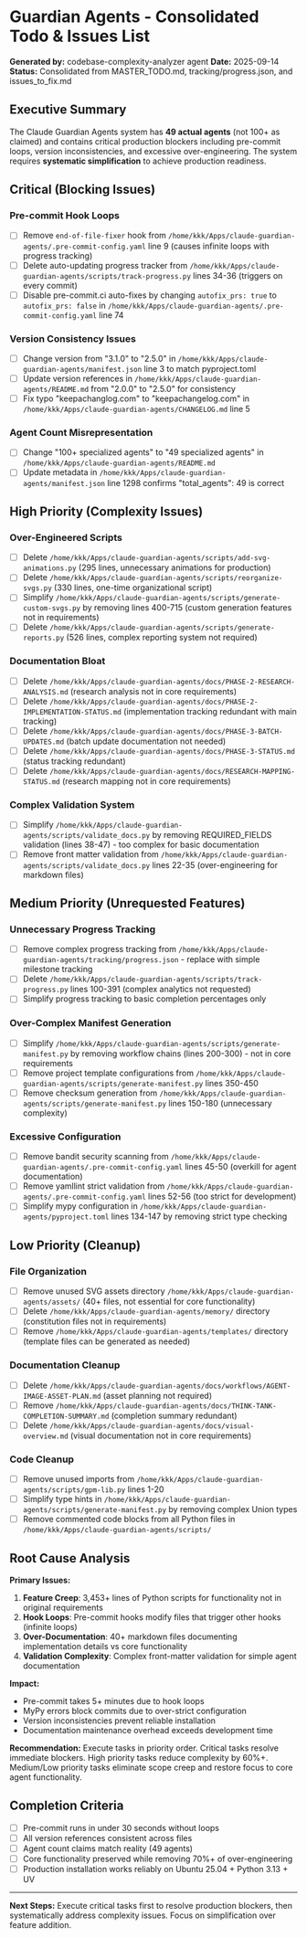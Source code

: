 # Guardian Agents - Consolidated Todo & Issues List

**Generated by:** codebase-complexity-analyzer agent
**Date:** 2025-09-14
**Status:** Consolidated from MASTER_TODO.md, tracking/progress.json, and issues_to_fix.md

## Executive Summary

The Claude Guardian Agents system has **49 actual agents** (not 100+ as claimed) and contains critical production blockers including pre-commit loops, version inconsistencies, and excessive over-engineering. The system requires **systematic simplification** to achieve production readiness.

## Critical (Blocking Issues)

### Pre-commit Hook Loops
- [ ] Remove `end-of-file-fixer` hook from `/home/kkk/Apps/claude-guardian-agents/.pre-commit-config.yaml` line 9 (causes infinite loops with progress tracking)
- [ ] Delete auto-updating progress tracker from `/home/kkk/Apps/claude-guardian-agents/scripts/track-progress.py` lines 34-36 (triggers on every commit)
- [ ] Disable pre-commit.ci auto-fixes by changing `autofix_prs: true` to `autofix_prs: false` in `/home/kkk/Apps/claude-guardian-agents/.pre-commit-config.yaml` line 74

### Version Consistency Issues
- [ ] Change version from "3.1.0" to "2.5.0" in `/home/kkk/Apps/claude-guardian-agents/manifest.json` line 3 to match pyproject.toml
- [ ] Update version references in `/home/kkk/Apps/claude-guardian-agents/README.md` from "2.0.0" to "2.5.0" for consistency
- [ ] Fix typo "keepachanglog.com" to "keepachangelog.com" in `/home/kkk/Apps/claude-guardian-agents/CHANGELOG.md` line 5

### Agent Count Misrepresentation
- [ ] Change "100+ specialized agents" to "49 specialized agents" in `/home/kkk/Apps/claude-guardian-agents/README.md`
- [ ] Update metadata in `/home/kkk/Apps/claude-guardian-agents/manifest.json` line 1298 confirms "total_agents": 49 is correct

## High Priority (Complexity Issues)

### Over-Engineered Scripts
- [ ] Delete `/home/kkk/Apps/claude-guardian-agents/scripts/add-svg-animations.py` (295 lines, unnecessary animations for production)
- [ ] Delete `/home/kkk/Apps/claude-guardian-agents/scripts/reorganize-svgs.py` (330 lines, one-time organizational script)
- [ ] Simplify `/home/kkk/Apps/claude-guardian-agents/scripts/generate-custom-svgs.py` by removing lines 400-715 (custom generation features not in requirements)
- [ ] Delete `/home/kkk/Apps/claude-guardian-agents/scripts/generate-reports.py` (526 lines, complex reporting system not required)

### Documentation Bloat
- [ ] Delete `/home/kkk/Apps/claude-guardian-agents/docs/PHASE-2-RESEARCH-ANALYSIS.md` (research analysis not in core requirements)
- [ ] Delete `/home/kkk/Apps/claude-guardian-agents/docs/PHASE-2-IMPLEMENTATION-STATUS.md` (implementation tracking redundant with main tracking)
- [ ] Delete `/home/kkk/Apps/claude-guardian-agents/docs/PHASE-3-BATCH-UPDATES.md` (batch update documentation not needed)
- [ ] Delete `/home/kkk/Apps/claude-guardian-agents/docs/PHASE-3-STATUS.md` (status tracking redundant)
- [ ] Delete `/home/kkk/Apps/claude-guardian-agents/docs/RESEARCH-MAPPING-STATUS.md` (research mapping not in core requirements)

### Complex Validation System
- [ ] Simplify `/home/kkk/Apps/claude-guardian-agents/scripts/validate_docs.py` by removing REQUIRED_FIELDS validation (lines 38-47) - too complex for basic documentation
- [ ] Remove front matter validation from `/home/kkk/Apps/claude-guardian-agents/scripts/validate_docs.py` lines 22-35 (over-engineering for markdown files)

## Medium Priority (Unrequested Features)

### Unnecessary Progress Tracking
- [ ] Remove complex progress tracking from `/home/kkk/Apps/claude-guardian-agents/tracking/progress.json` - replace with simple milestone tracking
- [ ] Delete `/home/kkk/Apps/claude-guardian-agents/scripts/track-progress.py` lines 100-391 (complex analytics not requested)
- [ ] Simplify progress tracking to basic completion percentages only

### Over-Complex Manifest Generation
- [ ] Simplify `/home/kkk/Apps/claude-guardian-agents/scripts/generate-manifest.py` by removing workflow chains (lines 200-300) - not in core requirements
- [ ] Remove project template configurations from `/home/kkk/Apps/claude-guardian-agents/scripts/generate-manifest.py` lines 350-450
- [ ] Remove checksum generation from `/home/kkk/Apps/claude-guardian-agents/scripts/generate-manifest.py` lines 150-180 (unnecessary complexity)

### Excessive Configuration
- [ ] Remove bandit security scanning from `/home/kkk/Apps/claude-guardian-agents/.pre-commit-config.yaml` lines 45-50 (overkill for agent documentation)
- [ ] Remove yamllint strict validation from `/home/kkk/Apps/claude-guardian-agents/.pre-commit-config.yaml` lines 52-56 (too strict for development)
- [ ] Simplify mypy configuration in `/home/kkk/Apps/claude-guardian-agents/pyproject.toml` lines 134-147 by removing strict type checking

## Low Priority (Cleanup)

### File Organization
- [ ] Remove unused SVG assets directory `/home/kkk/Apps/claude-guardian-agents/assets/` (40+ files, not essential for core functionality)
- [ ] Delete `/home/kkk/Apps/claude-guardian-agents/memory/` directory (constitution files not in requirements)
- [ ] Remove `/home/kkk/Apps/claude-guardian-agents/templates/` directory (template files can be generated as needed)

### Documentation Cleanup
- [ ] Delete `/home/kkk/Apps/claude-guardian-agents/docs/workflows/AGENT-IMAGE-ASSET-PLAN.md` (asset planning not required)
- [ ] Remove `/home/kkk/Apps/claude-guardian-agents/docs/THINK-TANK-COMPLETION-SUMMARY.md` (completion summary redundant)
- [ ] Delete `/home/kkk/Apps/claude-guardian-agents/docs/visual-overview.md` (visual documentation not in core requirements)

### Code Cleanup
- [ ] Remove unused imports from `/home/kkk/Apps/claude-guardian-agents/scripts/gpm-lib.py` lines 1-20
- [ ] Simplify type hints in `/home/kkk/Apps/claude-guardian-agents/scripts/generate-manifest.py` by removing complex Union types
- [ ] Remove commented code blocks from all Python files in `/home/kkk/Apps/claude-guardian-agents/scripts/`

## Root Cause Analysis

**Primary Issues:**
1. **Feature Creep**: 3,453+ lines of Python scripts for functionality not in original requirements
2. **Hook Loops**: Pre-commit hooks modify files that trigger other hooks (infinite loops)
3. **Over-Documentation**: 40+ markdown files documenting implementation details vs core functionality
4. **Validation Complexity**: Complex front-matter validation for simple agent documentation

**Impact:**
- Pre-commit takes 5+ minutes due to hook loops
- MyPy errors block commits due to over-strict configuration
- Version inconsistencies prevent reliable installation
- Documentation maintenance overhead exceeds development time

**Recommendation:**
Execute tasks in priority order. Critical tasks resolve immediate blockers. High priority tasks reduce complexity by 60%+. Medium/Low priority tasks eliminate scope creep and restore focus to core agent functionality.

## Completion Criteria

- [ ] Pre-commit runs in under 30 seconds without loops
- [ ] All version references consistent across files
- [ ] Agent count claims match reality (49 agents)
- [ ] Core functionality preserved while removing 70%+ of over-engineering
- [ ] Production installation works reliably on Ubuntu 25.04 + Python 3.13 + UV

---

**Next Steps:** Execute critical tasks first to resolve production blockers, then systematically address complexity issues. Focus on simplification over feature addition.
